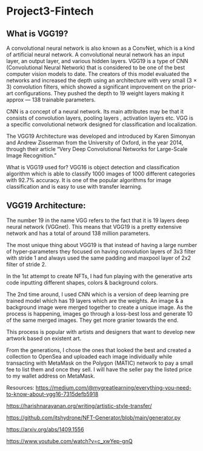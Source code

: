 # Project3-Fintech
## What is VGG19?
A convolutional neural network is also known as a ConvNet, which is a kind of artificial neural network. A convolutional neural network has an input layer, an output layer, and various hidden layers. VGG19 is a type of CNN (Convolutional Neural Network) that is considered to be one of the best computer vision models to date. The creators of this model evaluated the networks and increased the depth using an architecture with very small (3 × 3) convolution filters, which showed a significant improvement on the prior-art configurations. They pushed the depth to 19 weight layers making it approx — 138 trainable parameters.

CNN is a concept of a neural network. Its main attributes may be that it consists of convolution layers, pooling layers , activation layers etc. VGG is a specific convolutional network designed for classification and localization.

The VGG19 Architecture was developed and introduced by Karen Simonyan and Andrew Zisserman from the University of Oxford, in the year 2014, through their article “Very Deep Convolutional Networks for Large-Scale Image Recognition.” 

What is VGG19 used for?
VGG16 is object detection and classification algorithm which is able to classify 1000 images of 1000 different categories with 92.7% accuracy. It is one of the popular algorithms for image classification and is easy to use with transfer learning.


## VGG19 Architecture:

The number 19 in the name VGG refers to the fact that it is 19 layers deep neural network (VGGnet). This means that VGG19 is a pretty extensive network and has a total of around 138 million parameters.

The most unique thing about VGG19 is that instead of having a large number of hyper-parameters they focused on having convolution layers of 3x3 filter with stride 1 and always used the same padding and maxpool layer of 2x2 filter of stride 2.

In the 1st attempt to create NFTs, I had fun playing with the generative arts code inputting different shapes, colors & background colors.

The 2nd time around, I used CNN which is a version of deep learning pre trained model which has 19 layers which are the weights. An image & a background image were merged together to create a unique image. As the process is happening, images go through a loss-best loss and generate 10 of the same merged images. They get more granier towards the end.

This process is popular with artists and designers that want to develop new artwork based on existent art.

From the generations, I chose the ones that looked the best and created a collection to OpenSea and uploaded each image individually while transacting with MetaMask on the Polygon (MATIC) network to pay a small fee to list them and once they sell. I will have the seller pay the listed price to my wallet address on MetaMask.

Resources:
https://medium.com/@mygreatlearning/everything-you-need-to-know-about-vgg16-7315defb5918

https://harishnarayanan.org/writing/artistic-style-transfer/

https://github.com/itshydrone/NFT-Generator/blob/main/generator.py

https://arxiv.org/abs/1409.1556

https://www.youtube.com/watch?v=c_xwYep-gnQ
